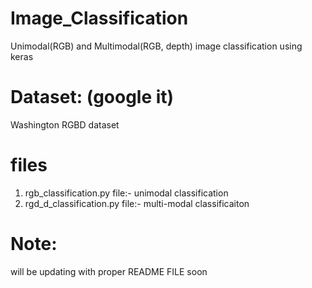 # Image_Classification
Unimodal(RGB) and Multimodal(RGB, depth) image classification using keras

# Dataset: (google it)
Washington RGBD dataset

# files
1. rgb_classification.py file:- unimodal classification
2. rgd_d_classification.py file:- multi-modal classificaiton

# Note:
will be updating with proper README FILE soon
